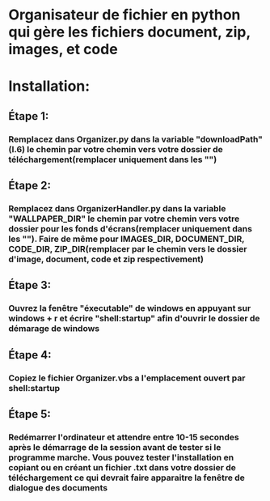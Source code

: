 # Organisateur de fichier en python qui gère les fichiers document, zip, images, et code

# Installation:

## Étape 1:
### Remplacez dans Organizer.py dans la variable "downloadPath"(l.6) le chemin par votre chemin vers votre dossier de téléchargement(remplacer uniquement dans les "")

## Étape 2:
### Remplacez dans OrganizerHandler.py dans la variable "WALLPAPER_DIR" le chemin par votre chemin vers votre dossier pour les fonds d'écrans(remplacer uniquement dans les ""). Faire de même pour IMAGES_DIR, DOCUMENT_DIR, CODE_DIR, ZIP_DIR(remplacer par le chemin vers le dossier d'image, document, code et zip respectivement)

## Étape 3:
### Ouvrez la fenêtre "éxecutable" de windows en appuyant sur windows + r et écrire "shell:startup" afin d'ouvrir le dossier de démarage de windows

## Étape 4:
### Copiez le fichier Organizer.vbs a l'emplacement ouvert par shell:startup

## Étape 5:
### Redémarrer l'ordinateur et attendre entre 10-15 secondes après le démarrage de la session avant de tester si le programme marche. Vous pouvez tester l'installation en copiant ou en créant un fichier .txt dans votre dossier de téléchargement ce qui devrait faire apparaitre la fenêtre de dialogue des documents
